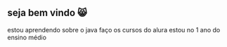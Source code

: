 ## seja bem vindo 😸

estou aprendendo sobre o java
faço os cursos do alura
estou no 1 ano do ensino médio


